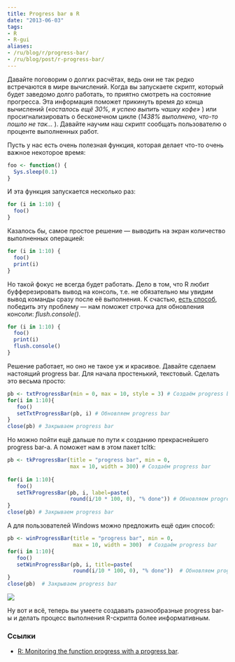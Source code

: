 ```yaml
---
title: Progress bar в R
date: "2013-06-03"
tags:
- R
- R-gui
aliases:
- /ru/blog/r/progress-bar/
- /ru/blog/post/r-progress-bar/
---
```


Давайте поговорим о долгих расчётах, ведь они не так редко встречаются в мире вычислений. Когда вы запускаете скрипт, который будет заведомо долго работать, то приятно смотреть на состояние прогресса. Эта информация поможет прикинуть время до конца вычислений (*&laquo;осталось ещё 30%, я успею выпить чашку кофе&raquo;*
) или просигнализировать о бесконечном цикле (<i>*1438% выполнено, что-то пошло не так...*</i>
). Давайте научим наш скрипт сообщать пользователю о проценте выполненных работ.<!--more-->

Пусть у нас есть очень полезная функция, которая делает что-то очень важное некоторое время:

``` r
foo <- function() {
  Sys.sleep(0.1)
}
```

И эта функция запускается несколько раз:

```r
for (i in 1:10) {
  foo()
}
```

Казалось бы, самое простое решение — выводить на экран количество выполненных операцией:

```r
for (i in 1:10) {
  foo()
  print(i)
}
```

Но такой фокус не всегда будет работать. Дело в том, что R любит буфферезировать вывод на консоль, т.е. не обязательно мы увидим вывод команды сразу после её выполнения. К счастью, [есть способ](http://cran.r-project.org/bin/windows/rw-FAQ.html#The-output-to-the-console-seems-to-be-delayed), победить эту проблему — нам поможет строчка для обновления консоли: *flush.console()*.

```r
for (i in 1:10) {
  foo()
  print(i)
  flush.console()
}
```

Решение работает, но оно не такое уж и красивое. Давайте сделаем настоящий progress bar. Для начала простенький, текстовый. Сделать это весьма просто:

```r
pb <- txtProgressBar(min = 0, max = 10, style = 3) # Создаём progress bar
for(i in 1:10){
   foo()
   setTxtProgressBar(pb, i) # Обновляем progress bar
}
close(pb) # Закрываем progress bar
```

Но можно пойти ещё дальше по пути к созданию прекраснейшего progress bar-а. А поможет нам в этом пакет tcltk:

```r
pb <- tkProgressBar(title = "progress bar", min = 0,
                    max = 10, width = 300) # Создаём progress bar
 
for(i in 1:10){
   foo()
   setTkProgressBar(pb, i, label=paste(
                    round(i/10 * 100, 0), "% done")) # Обновляем progress bar
}
close(pb) # Закрываем progress bar
```

А для пользователей Windows можно предложить ещё один способ:

```r
pb <- winProgressBar(title = "progress bar", min = 0,
                     max = 10, width = 300)  # Создаём progress bar
for(i in 1:10){
   foo()
   setWinProgressBar(pb, i, title=paste( 
                     round(i/10 * 100, 0), "% done"))  # Обновляем progress bar
}
close(pb)  # Закрываем progress bar
```

<p class="center">
  <img src="/img/posts/r/progress-bar/screen.png" />
</p>

Ну вот и всё, теперь вы умеете создавать разнообразные progress bar-ы и делать процесс выполнения R-скрипта более информативным.

### Ссылки

* [R: Monitoring the function progress with a progress bar](http://ryouready.wordpress.com/2009/03/16/r-monitor-function-progress-with-a-progress-bar/r-progress-bar.md).